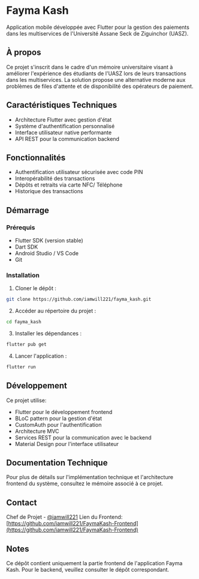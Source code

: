 # Fayma Kash

Application mobile développée avec Flutter pour la gestion des paiements dans les multiservices de l'Université Assane Seck de Ziguinchor (UASZ).

## À propos

Ce projet s'inscrit dans le cadre d'un mémoire universitaire visant à améliorer l'expérience des étudiants de l'UASZ lors de leurs transactions dans les multiservices. La solution propose une alternative moderne aux problèmes de files d'attente et de disponibilité des opérateurs de paiement.

## Caractéristiques Techniques

- Architecture Flutter avec gestion d'état
- Système d'authentification personnalisé
- Interface utilisateur native performante
- API REST pour la communication backend

## Fonctionnalités

- Authentification utilisateur sécurisée avec code PIN
- Interopérabilité des transactions
- Dépôts et retraits via carte NFC/ Téléphone
- Historique des transactions

## Démarrage

### Prérequis

- Flutter SDK (version stable)
- Dart SDK
- Android Studio / VS Code
- Git

### Installation

1. Cloner le dépôt :
```bash
git clone https://github.com/iamwill221/fayma_kash.git
```

2. Accéder au répertoire du projet :
```bash
cd fayma_kash
```

3. Installer les dépendances :
```bash
flutter pub get
```

4. Lancer l'application :
```bash
flutter run
```

## Développement

Ce projet utilise:
- Flutter pour le développement frontend
- BLoC pattern pour la gestion d'état
- CustomAuth pour l'authentification
- Architecture MVC
- Services REST pour la communication avec le backend
- Material Design pour l'interface utilisateur

## Documentation Technique

Pour plus de détails sur l'implémentation technique et l'architecture frontend du système, consultez le mémoire associé à ce projet.

## Contact

Chef de Projet - [@iamwill221](https://github.com/iamwill221)
Lien du Frontend: [https://github.com/iamwill221/FaymaKash-Frontend](https://github.com/iamwill221/FaymaKash-Frontend)

## Notes

Ce dépôt contient uniquement la partie frontend de l'application Fayma Kash. Pour le backend, veuillez consulter le dépôt correspondant.
